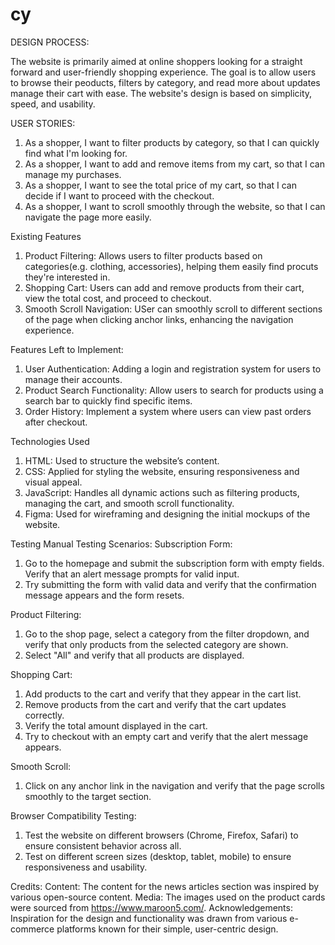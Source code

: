 # cy
DESIGN PROCESS:

The website is primarily aimed at online shoppers looking for a straight forward and user-friendly shopping experience. The goal is to allow users to browse their peoducts, filters by category, and read more about updates manage their cart with ease. The website's design is based on simplicity, speed, and usability.

USER STORIES:

1. As a shopper, I want to filter products by category, so that I can quickly find what I'm looking for.
2. As a shopper, I want to add and remove items from my cart, so that I can manage my purchases.
3. As a shopper, I want to see the total price of my cart, so that I can decide if I want to proceed with the checkout.
4. As a shopper, I want to scroll smoothly through the website, so that I can navigate the page more easily.

Existing Features

1. Product Filtering: Allows users to filter products based on categories(e.g. clothing, accessories), helping them easily find procuts they're interested in.
2. Shopping Cart: Users can add and remove products from their cart, view the total cost, and proceed to checkout.
3. Smooth Scroll Navigation: USer can smoothly scroll to different sections of the page when clicking anchor links, enhancing the navigation experience.

Features Left to Implement:

1. User Authentication: Adding a login and registration system for users to manage their accounts.
2. Product Search Functionality: Allow users to search for products using a search bar to quickly find specific items.
3. Order History: Implement a system where users can view past orders after checkout.

Technologies Used
1. HTML: Used to structure the website’s content.
2. CSS: Applied for styling the website, ensuring responsiveness and visual appeal.
3. JavaScript: Handles all dynamic actions such as filtering products, managing the cart, and smooth scroll functionality.
4. Figma: Used for wireframing and designing the initial mockups of the website.

Testing
Manual Testing Scenarios:
Subscription Form:

1. Go to the homepage and submit the subscription form with empty fields. Verify that an alert message prompts for valid input.
2. Try submitting the form with valid data and verify that the confirmation message appears and the form resets.

Product Filtering:

1. Go to the shop page, select a category from the filter dropdown, and verify that only products from the selected category are shown.
2. Select "All" and verify that all products are displayed.

Shopping Cart:

1. Add products to the cart and verify that they appear in the cart list.
2. Remove products from the cart and verify that the cart updates correctly.
3. Verify the total amount displayed in the cart.
4. Try to checkout with an empty cart and verify that the alert message appears.

Smooth Scroll:

1. Click on any anchor link in the navigation and verify that the page scrolls smoothly to the target section.

Browser Compatibility Testing:

1. Test the website on different browsers (Chrome, Firefox, Safari) to ensure consistent behavior across all.
2. Test on different screen sizes (desktop, tablet, mobile) to ensure responsiveness and usability.

Credits:
Content: The content for the news articles section was inspired by various open-source content.
Media: The images used on the product cards were sourced from https://www.maroon5.com/.
Acknowledgements: Inspiration for the design and functionality was drawn from various e-commerce platforms known for their simple, user-centric design.
